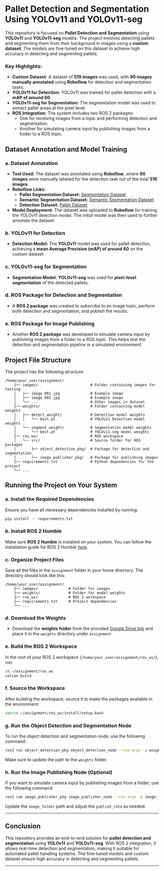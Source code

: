 # Pallet Detection and Segmentation Using YOLOv11 and YOLOv11-seg

This repository is focused on **Pallet Detection and Segmentation** using **YOLOv11** and **YOLOv11-seg** models. The project involves detecting pallets and segmenting them from their background in images using a **custom dataset**. The models are fine-tuned on this dataset to achieve high accuracy in detecting and segmenting pallets.

### Key Highlights:
- **Custom Dataset:** A dataset of **519 images** was used, with **90 images manually annotated** using **Roboflow** for detection and segmentation tasks. 
- **YOLOv11 for Detection:** YOLOv11 was trained for pallet detection with a **mAP of around 60**.
- **YOLOv11-seg for Segmentation:** The segmentation model was used to extract pallet areas at the pixel level.
- **ROS Integration:** The system includes two ROS 2 packages:
  - One for receiving images from a topic and performing detection and segmentation.
  - Another for simulating camera input by publishing images from a folder to a ROS topic.

## Dataset Annotation and Model Training

### a. Dataset Annotation
- **Tool Used:** The dataset was annotated using **Roboflow**, where **90 images** were manually labeled for the detection task out of the total **519 images**.
- **Roboflow Links:**
  - **Pallet Segmentation Dataset:** [Segmentation Dataset](https://app.roboflow.com/assignment-zmesa/segment-pallets/)
  - **Semantic Segmentation Dataset:** [Semantic Segmentation Dataset](https://app.roboflow.com/assignment-zmesa/semantic-segment-pallets/)
  - **Detection Dataset:** [Pallet Dataset](https://app.roboflow.com/assignment-zmesa/pallet-2ntff/)
- **Model Deployment:** The dataset was uploaded to **Roboflow** for training the YOLOv11 detection model. The initial model was then used to further annotate the dataset.

### b. YOLOv11 for Detection
- **Detection Model:** The **YOLOv11** model was used for pallet detection, achieving a **mean Average Precision (mAP) of around 60** on the custom dataset.

### c. YOLOv11-seg for Segmentation
- **Segmentation Model:** **YOLOv11-seg** was used for **pixel-level segmentation** of the detected pallets.

### d. ROS Package for Detection and Segmentation
- A **ROS 2 package** was created to subscribe to an image topic, perform both detection and segmentation, and publish the results.

### e. ROS Package for Image Publishing
- Another **ROS 2 package** was developed to simulate camera input by publishing images from a folder to a ROS topic. This helps test the detection and segmentation pipeline in a simulated environment.

## Project File Structure
The project has the following structure:

```
/home/your_user/assignment/
    ├── images/                        # Folder containing images for testing
    │   ├── image_001.jpg              # Example image
    │   ├── image_002.jpg              # Example image
    │   └── ...                        # Other images in dataset
    ├── weights/                       # Folder containing model weights
    │   ├── detect_weight/             # Detection model weights
    │   │   └── best.pt                # YOLOv11 Detection model weights
    │   └── segment_weight/            # Segmentation model weights
    │       └── best.pt                # YOLOv11-seg model weights
    ├── ros_ws/                        # ROS workspace
    │   └── src/                       # Source folder for ROS packages
    │       ├── object_detection_pkg/  # Package for detection and segmentation
    │       └── image_publisher_pkg/   # Package for publishing images
    ├── requirements.txt               # Python dependencies for the project
    └── ...
```

## Running the Project on Your System

### a. Install the Required Dependencies
Ensure you have all necessary dependencies installed by running:
```bash
pip install -r requirements.txt
```

### b. Install ROS 2 Humble
Make sure **ROS 2 Humble** is installed on your system. You can follow the installation guide for ROS 2 Humble [here](https://docs.ros.org/en/humble/Installation.html).

### c. Organize Project Files
Save all the files in the `assignment` folder in your home directory. The directory should look like this:
```
/home/your_user/assignment/
    ├── images/              # Folder for images
    ├── weights/             # Folder for model weights
    ├── ros_ws/              # ROS 2 workspace
    ├── requirements.txt     # Project dependencies
    └── ...
```

### d. Download the Weights
- Download the **weights folder** from the provided [Google Drive link](https://drive.google.com/drive/folders/1aW8Ky6zVvp9q_QCgJUzxlyddnxsYijHu?usp=sharing) and place it in the `weights` directory under `assignment`.

### e. Build the ROS 2 Workspace
In the root of your ROS 2 workspace (`/home/your_user/assignment/ros_ws/`), run:
```bash
cd ~/assignment/ros_ws
colcon build
```

### f. Source the Workspace
After building the workspace, source it to make the packages available in the environment:
```bash
source ~/assignment/ros_ws/install/setup.bash
```

### g. Run the Object Detection and Segmentation Node
To run the object detection and segmentation node, use the following command:
```bash
ros2 run object_detection_pkg object_detection_node --ros-args -p weight_folder:="/home/your_user/assignment/weights"
```
Make sure to update the path to the `weights` folder.

### h. Run the Image Publishing Node (Optional)
If you want to simulate camera input by publishing images from a folder, use the following command:
```bash
ros2 run image_publisher_pkg image_publisher_node --ros-args -p image_folder:="/home/your_user/assignment/images" -p publish_rate:=1
```
Update the `image_folder` path and adjust the `publish_rate` as needed.

---

## Conclusion
This repository provides an end-to-end solution for **pallet detection and segmentation** using **YOLOv11** and **YOLOv11-seg**. With ROS 2 integration, it allows real-time detection and segmentation, making it suitable for automated pallet handling systems. The fine-tuned models and custom dataset ensure high accuracy in detecting and segmenting pallets.

---

